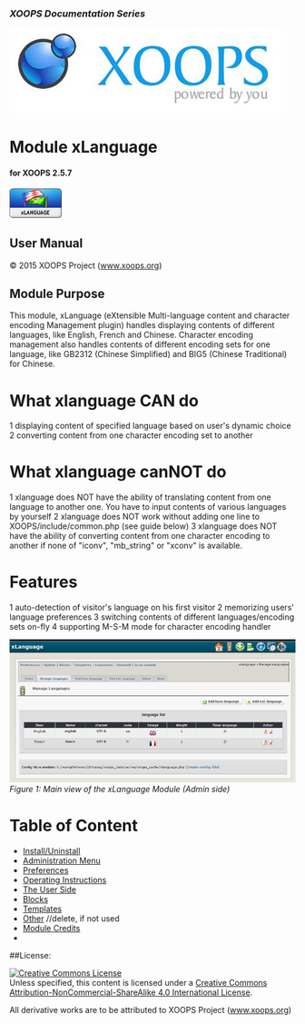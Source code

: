 ### _XOOPS Documentation Series_
![logoXoops.jpg](assets/logoXoops.jpg)

# Module xLanguage
#### for XOOPS 2.5.7
      
![logoModule.png](assets/logoModule.png)
            
## User Manual

© 2015 XOOPS Project (www.xoops.org)    

## Module Purpose 

This module, xLanguage (eXtensible Multi-language content and character encoding Management plugin) handles displaying contents of different languages, like English, French and Chinese. Character encoding management also handles contents of different encoding sets for one language, like GB2312 (Chinese Simplified) and BIG5 (Chinese Traditional) for Chinese.  

# What xlanguage CAN do
1 displaying content of specified language based on user's dynamic choice 
2 converting content from one character encoding set to another

# What xlanguage canNOT do
1 xlanguage does NOT have the ability of translating content from one language to another one. You have to input contents of various languages by yourself 
2 xlanguage does NOT work without adding one line to XOOPS/include/common.php (see guide below) 
3 xlanguage does NOT have the ability of converting content from one character encoding to another if none of "iconv", "mb_string" or "xconv" is available. 

# Features
1 auto-detection of visitor's language on his first visitor 
2 memorizing users' language preferences
3 switching contents of different languages/encoding sets on-fly 
4 supporting M-S-M mode for character encoding handler

![image001.jpg](assets/image001.jpg)
*Figure 1: Main view of the xLanguage Module (Admin side)*

# Table of Content

* [Install/Uninstall](book/1install.md)
* [Administration Menu](book/2administration.md)
* [Preferences](book/3preferences.md)
* [Operating Instructions](book/4operations.md)
* [The User Side](book/5userside.md)
* [Blocks](book/6blocks.md)
* [Templates](book/7templates.md)
* [Other](book/8other.md) //delete, if not used
* [Module Credits](book/9credits.md)
* 

##License:

<a rel="license" href="http://creativecommons.org/licenses/by-nc-sa/4.0/"><img alt="Creative Commons License" style="border-width:0" src="https://i.creativecommons.org/l/by-nc-sa/4.0/88x31.png" /></a><br />Unless specified, this content is licensed under a <a rel="license" href="http://creativecommons.org/licenses/by-nc-sa/4.0/">Creative Commons Attribution-NonCommercial-ShareAlike 4.0 International License</a>.

All derivative works are to be attributed to XOOPS Project (www.xoops.org)
